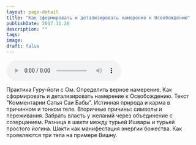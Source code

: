 ```yaml
---
layout: page-detail
title: "Как сформировать и детализировать намерение к Освобождению"
publishDate: 2017.11.20
description: ""
tags:
image:
draft: false
---
```


<audio title="2017.11.20 - Как сформировать и детализировать намерение к Освобождению.mp3" src="/upload/iblock/a9d/a9d1fb0d236377f2712ea7d7ebdd1ace.mp3" controls=""></audio>

 Практика Гуру-йоги с Ом. Определить верное намерение. Как сформировать и детализировать намерение к Освобождению. Текст "Комментарии Сатья Саи Бабы". Истинная природа и карма в причинном и тонком теле. Вторичные причины: символы и переживания. Забрать власть у желаний через объединение с созерцанием. Разница в шакти между турьей Ишвары и турьей простого йогина. Шакти как манифестация энергии божества. Как проявляются три тела на примере Вишну. 

  
